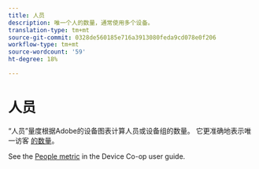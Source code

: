 ```yaml
---
title: 人员
description: 唯一个人的数量，通常使用多个设备。
translation-type: tm+mt
source-git-commit: 0328de560185e716a3913080feda9cd078e0f206
workflow-type: tm+mt
source-wordcount: '59'
ht-degree: 18%

---
```



# 人员

“人员”量度根据Adobe的设备图表计算人员或设备组的数量。 它更准确地表示唯一访客 [的数量](unique-visitors.md)。

See the [People metric](https://docs.adobe.com/content/help/zh-Hans/device-co-op/using/data/people.html) in the Device Co-op user guide.
